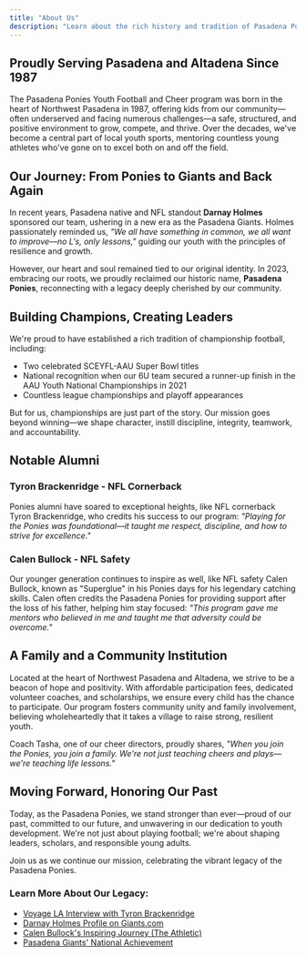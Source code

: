 ```yaml
---
title: "About Us"
description: "Learn about the rich history and tradition of Pasadena Ponies Youth Football & Cheer"
---
```


## Proudly Serving Pasadena and Altadena Since 1987

The Pasadena Ponies Youth Football and Cheer program was born in the heart of Northwest Pasadena in 1987, offering kids from our community—often underserved and facing numerous challenges—a safe, structured, and positive environment to grow, compete, and thrive. Over the decades, we've become a central part of local youth sports, mentoring countless young athletes who've gone on to excel both on and off the field.

## Our Journey: From Ponies to Giants and Back Again

In recent years, Pasadena native and NFL standout **Darnay Holmes** sponsored our team, ushering in a new era as the Pasadena Giants. Holmes passionately reminded us, *"We all have something in common, we all want to improve—no L's, only lessons,"* guiding our youth with the principles of resilience and growth.

However, our heart and soul remained tied to our original identity. In 2023, embracing our roots, we proudly reclaimed our historic name, **Pasadena Ponies**, reconnecting with a legacy deeply cherished by our community.

## Building Champions, Creating Leaders

We're proud to have established a rich tradition of championship football, including:
- Two celebrated SCEYFL-AAU Super Bowl titles
- National recognition when our 6U team secured a runner-up finish in the AAU Youth National Championships in 2021
- Countless league championships and playoff appearances

But for us, championships are just part of the story. Our mission goes beyond winning—we shape character, instill discipline, integrity, teamwork, and accountability.

## Notable Alumni

### Tyron Brackenridge - NFL Cornerback
Ponies alumni have soared to exceptional heights, like NFL cornerback Tyron Brackenridge, who credits his success to our program: *"Playing for the Ponies was foundational—it taught me respect, discipline, and how to strive for excellence."*

### Calen Bullock - NFL Safety
Our younger generation continues to inspire as well, like NFL safety Calen Bullock, known as "Superglue" in his Ponies days for his legendary catching skills. Calen often credits the Pasadena Ponies for providing support after the loss of his father, helping him stay focused: *"This program gave me mentors who believed in me and taught me that adversity could be overcome."*

## A Family and a Community Institution

Located at the heart of Northwest Pasadena and Altadena, we strive to be a beacon of hope and positivity. With affordable participation fees, dedicated volunteer coaches, and scholarships, we ensure every child has the chance to participate. Our program fosters community unity and family involvement, believing wholeheartedly that it takes a village to raise strong, resilient youth.

Coach Tasha, one of our cheer directors, proudly shares, *"When you join the Ponies, you join a family. We're not just teaching cheers and plays—we're teaching life lessons."*

## Moving Forward, Honoring Our Past

Today, as the Pasadena Ponies, we stand stronger than ever—proud of our past, committed to our future, and unwavering in our dedication to youth development. We're not just about playing football; we're about shaping leaders, scholars, and responsible young adults.

Join us as we continue our mission, celebrating the vibrant legacy of the Pasadena Ponies.

### Learn More About Our Legacy:
- [Voyage LA Interview with Tyron Brackenridge](#)
- [Darnay Holmes Profile on Giants.com](#)
- [Calen Bullock's Inspiring Journey (The Athletic)](#)
- [Pasadena Giants' National Achievement](#)

